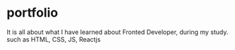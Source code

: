 # portfolio
It is all about what I have learned about Fronted Developer, during my study. such as HTML, CSS, JS, Reactjs
